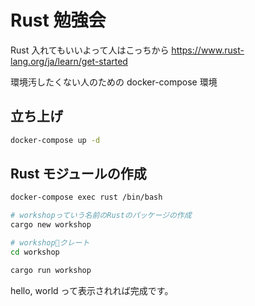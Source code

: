 # Rust 勉強会

Rust 入れてもいいよって人はこっちから
https://www.rust-lang.org/ja/learn/get-started

環境汚したくない人のための docker-compose 環境

## 立ち上げ

```bash
docker-compose up -d
```

## Rust モジュールの作成

```bash
docker-compose exec rust /bin/bash

# workshopっていう名前のRustのパッケージの作成
cargo new workshop

# workshopクレート
cd workshop

cargo run workshop
```

hello, world って表示されれば完成です。

